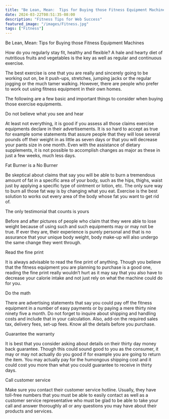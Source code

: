 ```yaml
---
title: "Be Lean, Mean:  Tips for Buying those Fitness Equipment Machines"
date: 2024-03-22T08:51:35-08:00
description: "Fitness Tips for Web Success"
featured_image: "/images/Fitness.jpg"
tags: ["Fitness"]
---
```


Be Lean, Mean:  Tips for Buying those Fitness Equipment Machines

How do you regularly stay fit, healthy and flexible?  A hale and hearty diet of nutritious fruits and vegetables is the key as well as regular and continuous exercise.  

The best exercise is one that you are really and sincerely going to be working out on, be it push-ups, stretches, jumping jacks or the regular jogging or the much tamer walking.  However, there are people who prefer to work out using fitness equipment in their own homes. 

The following are a few basic and important things to consider when buying those exercise equipments.

Do not believe what you see and hear

At least not everything,  it is good if you assess all those claims exercise equipments declare in their advertisements.   It is so hard to accept as true for example some statements that assure people that they will lose several pounds off their weight in as little as seven days or that you will decrease your pants size in one month.  Even with the assistance of dietary supplements, it is not possible to accomplish changes as major as these in just a few weeks, much less days.

Fat Burner is a No Burner

Be skeptical about claims that say you will be able to burn a tremendous amount of fat in a specific area of your body, such as the hips, thighs, waist just by applying a specific type of ointment or lotion, etc.  The only sure way to burn all those fat way is by changing what you eat. Exercise is the best solution to works out every area of the body whose fat you want to get rid of.  

The only testimonial that counts is yours

Before and after pictures of people who claim that they were able to lose weight because of using such and such equipments may or may not be true.  If ever they are,  their experience is purely personal and that is no assurance that your unique body weight, body make-up will also undergo the same change they went through.  

Read the fine print

It is always advisable to read the fine print of anything.  Though you believe that the fitness equipment you are planning to purchase is a good one, reading the fine print really wouldn’t hurt as it may say that you also have to decrease your calorie intake and not just rely on what the machine could do for you.

Do the math

There are advertising statements that say you could pay off the fitness equipment in a number of easy payments or by paying a mere thirty nine ninety five a month.  Do not forget to inquire about shipping and handling costs and include that in your calculation.  Also, add-on the required sales tax, delivery fees, set-up fees.  Know all the details before you purchase.  

Guarantee the warranty

It is best that you consider asking about details on their thirty day money back guarantee.  Though this could sound good to you as the consumer, it may or may not actually do you good if for example you are going to return the item.  You may actually pay for the humongous shipping cost and it could cost you more than what you could guarantee to receive in thirty days.

Call customer service
	
Make sure you contact their customer service hotline.  Usually, they have toll-free numbers that you must be able to easily contact as well as a customer service representative who must be glad to be able to take your call and answer thoroughly all or any questions you may have about their products and services. 


